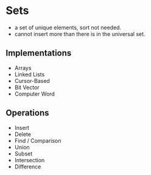 # **Sets**
- a set of unique elements, sort not needed.
- cannot insert more than there is in the universal set.

## **Implementations**
  - Arrays
  - Linked Lists
  - Cursor-Based
  - Bit Vector
  - Computer Word
 
## **Operations**
  - Insert
  - Delete
  - Find / Comparison
  - Union
  - Subset
  - Intersection
  - Difference
